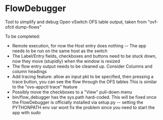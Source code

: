 FlowDebugger
============

Tool to simplify and debug Open vSwitch OFS table output, taken from "ovf-ofctl dump-flows"

To be completed:
- Remote execution, for now the Host entry does nothing
	-- The app needs to be run on the same host as the switch
- The Label/Entry fields, checkboxes and buttons need to be stuck down, now they move (stupidly) when the window is resized
- The flow entry output needs to be cleaned up. Consider Columns and column headings
- Add tracing feature: allow an input pkt to be specified, then pressing a trace button, you can see the flow through the OFS tables
	This is similar to the "ovs-appctl trace" feature
- Possibly move the checkboxes to a "View" pull-down menu
- bin/flow_debugger has the sys.path hard-coded. This will be fixed once the FlowDebugger is officially installed via setup.py
	-- setting the PYTHONPATH env var wont fix the problem since you need to start the app with sudo
